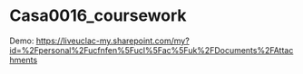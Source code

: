 # Casa0016_coursework

Demo:
https://liveuclac-my.sharepoint.com/my?id=%2Fpersonal%2Fucfnfen%5Fucl%5Fac%5Fuk%2FDocuments%2FAttachments
